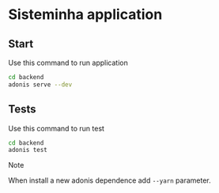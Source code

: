 # **Sisteminha** application


## Start

Use this command to run application

```bash
cd backend
adonis serve --dev
```

## Tests

Use this command to run test

```bash
cd backend
adonis test
```



> [!NOTE]
> When install a new adonis dependence add  `--yarn` parameter.
